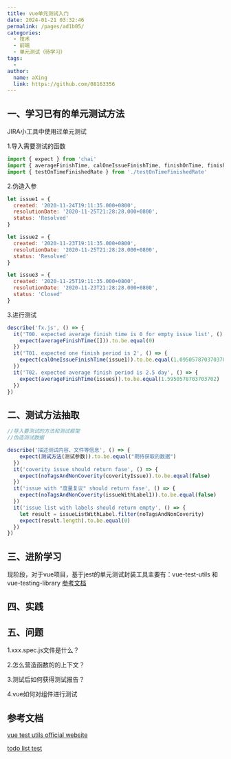 ```yaml
---
title: vue单元测试入门
date: 2024-01-21 03:32:46
permalink: /pages/ad1b05/
categories:
  - 技术
  - 前端
  - 单元测试（待学习）
tags:
  - 
author: 
  name: aXing
  link: https://github.com/08163356
---
```

## 一、学习已有的单元测试方法

JIRA小工具中使用过单元测试

1.导入需要测试的函数

```javascript
import { expect } from 'chai'
import { averageFinishTime, calOneIssueFinishTime, finishOnTime, finishOnTimeRate } from '../../src/biz/fx'
import { testOnTimeFinishedRate } from './testOnTimeFinishedRate'
```

2.伪造入参

```javascript
let issue1 = {
  created: '2020-11-24T19:11:35.000+0800',
  resolutionDate: '2020-11-25T21:28:28.000+0800',
  status: 'Resolved'
}

let issue2 = {
  created: '2020-11-23T19:11:35.000+0800',
  resolutionDate: '2020-11-25T21:28:28.000+0800',
  status: 'Resolved'
}

let issue3 = {
  created: '2020-11-25T19:11:35.000+0800',
  resolutionDate: '2020-11-23T21:28:28.000+0800',
  status: 'Closed'
}
```

3.进行测试

```javascript
describe('fx.js', () => {
  it('T00. expected average finish time is 0 for empty issue list', () => {
    expect(averageFinishTime([])).to.be.equal(0)
  })
  it('T01. expected one finish period is 2', () => {
    expect(calOneIssueFinishTime(issue1)).to.be.equal(1.0950578703703704)
  })
  it('T02. expected average finish period is 2.5 day', () => {
    expect(averageFinishTime(issues)).to.be.equal(1.5950578703703702)
  })
})
```

## 二、测试方法抽取

```javascript
//导入要测试的方法和测试框架
//伪造测试数据

describe('描述测试内容、文件等信息', () => {
    expect(测试方法(测试参数)).to.be.equal("期待获取的数据")
  })
  it('coverity issue should return fase', () => {
    expect(noTagsAndNonCoverity(coverityIssue)).to.be.equal(false)
  })
  it('issue with "度量复议" should return fase', () => {
    expect(noTagsAndNonCoverity(issueWithLabel1)).to.be.equal(false)
  })
  it('issue list with labels should return empty', () => {
    let result = issueListWithLabel.filter(noTagsAndNonCoverity)
    expect(result.length).to.be.equal(0)
  })
})
```

## 三、进阶学习

现阶段，对于vue项目，基于jest的单元测试封装工具主要有：vue-test-utils 和 vue-testing-library [参考文档](https://zhuanlan.zhihu.com/p/377566681)

## 四、实践



## 五、问题

1.xxx.spec.js文件是什么？

2.怎么营造函数的的上下文？

3.测试后如何获得测试报告？

4.vue如何对组件进行测试

## 参考文档

[vue test utils official website](https://test-utils.vuejs.org/guide/)

[todo list test](https://juejin.cn/post/6926425380861509639)